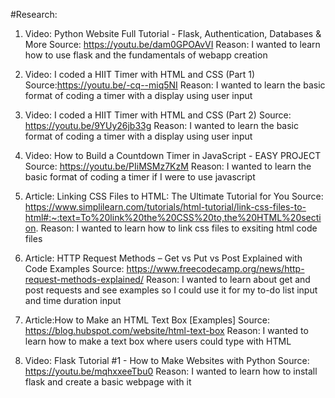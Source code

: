 #Research:

1. Video: Python Website Full Tutorial - Flask, Authentication, Databases & More
Source: https://youtu.be/dam0GPOAvVI
Reason: I wanted to learn how to use flask and the fundamentals of webapp creation 

2. Video: I coded a HIIT Timer with HTML and CSS (Part 1)
Source:https://youtu.be/-cq--miq5NI
Reason: I wanted to learn the basic format of coding a timer with a display using user input

3. Video: I coded a HIIT Timer with HTML and CSS (Part 2)
Source: https://youtu.be/9YUy26jb33g
Reason: I wanted to learn the basic format of coding a timer with a display using user input

4. Video: How to Build a Countdown Timer in JavaScript - EASY PROJECT
Source: https://youtu.be/PIiMSMz7KzM
Reason:  I wanted to learn the basic format of coding a timer if I were to use javascript

5. Article: Linking CSS Files to HTML: The Ultimate Tutorial for You
Source: https://www.simplilearn.com/tutorials/html-tutorial/link-css-files-to-html#:~:text=To%20link%20the%20CSS%20to,the%20HTML%20section.
Reason: I wanted to learn how to link css files to exsiting html code files

6. Article: HTTP Request Methods – Get vs Put vs Post Explained with Code Examples
Source: https://www.freecodecamp.org/news/http-request-methods-explained/
Reason: I wanted to learn about get and post requests and see examples so I could use it for my to-do list input and time duration input

7. Article:How to Make an HTML Text Box [Examples]
Source: https://blog.hubspot.com/website/html-text-box
Reason: I wanted to learn how to make a text box where users could type with HTML

8. Video: Flask Tutorial #1 - How to Make Websites with Python
Source: https://youtu.be/mqhxxeeTbu0
Reason: I wanted to learn how to install flask and create a basic webpage with it
